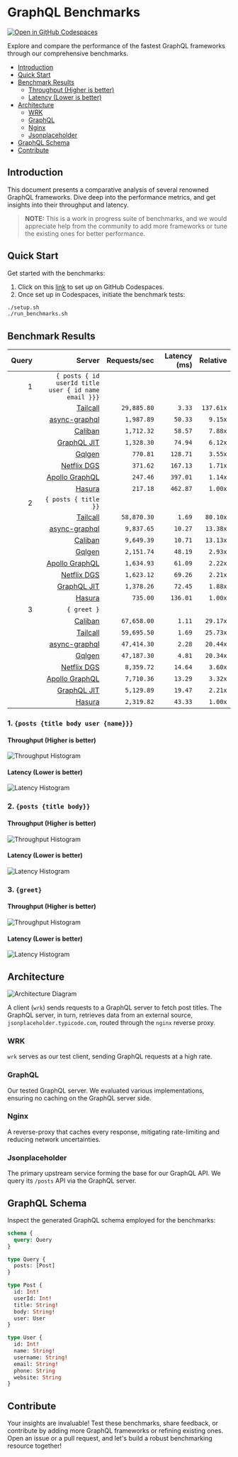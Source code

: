 # GraphQL Benchmarks <!-- omit from toc -->

[![Open in GitHub Codespaces](https://github.com/codespaces/badge.svg)](https://codespaces.new/tailcallhq/graphql-benchmarks)

Explore and compare the performance of the fastest GraphQL frameworks through our comprehensive benchmarks.

- [Introduction](#introduction)
- [Quick Start](#quick-start)
- [Benchmark Results](#benchmark-results)
  - [Throughput (Higher is better)](#throughput-higher-is-better)
  - [Latency (Lower is better)](#latency-lower-is-better)
- [Architecture](#architecture)
  - [WRK](#wrk)
  - [GraphQL](#graphql)
  - [Nginx](#nginx)
  - [Jsonplaceholder](#jsonplaceholder)
- [GraphQL Schema](#graphql-schema)
- [Contribute](#contribute)

[Tailcall]: https://github.com/tailcallhq/tailcall
[Gqlgen]: https://github.com/99designs/gqlgen
[Apollo GraphQL]: https://github.com/apollographql/apollo-server
[Netflix DGS]: https://github.com/netflix/dgs-framework
[Caliban]: https://github.com/ghostdogpr/caliban
[async-graphql]: https://github.com/async-graphql/async-graphql
[Hasura]: https://github.com/hasura/graphql-engine
[GraphQL JIT]: https://github.com/zalando-incubator/graphql-jit

## Introduction

This document presents a comparative analysis of several renowned GraphQL frameworks. Dive deep into the performance metrics, and get insights into their throughput and latency.

> **NOTE:** This is a work in progress suite of benchmarks, and we would appreciate help from the community to add more frameworks or tune the existing ones for better performance.

## Quick Start

Get started with the benchmarks:

1. Click on this [link](https://codespaces.new/tailcallhq/graphql-benchmarks) to set up on GitHub Codespaces.
2. Once set up in Codespaces, initiate the benchmark tests:

```bash
./setup.sh
./run_benchmarks.sh
```

## Benchmark Results

<!-- PERFORMANCE_RESULTS_START -->

| Query | Server | Requests/sec | Latency (ms) | Relative |
|-------:|--------:|--------------:|--------------:|---------:|
| 1 | `{ posts { id userId title user { id name email }}}` |
|| [Tailcall] | `29,885.80` | `3.33` | `137.61x` |
|| [async-graphql] | `1,987.89` | `50.33` | `9.15x` |
|| [Caliban] | `1,712.32` | `58.57` | `7.88x` |
|| [GraphQL JIT] | `1,328.30` | `74.94` | `6.12x` |
|| [Gqlgen] | `770.81` | `128.71` | `3.55x` |
|| [Netflix DGS] | `371.62` | `167.13` | `1.71x` |
|| [Apollo GraphQL] | `247.46` | `397.01` | `1.14x` |
|| [Hasura] | `217.18` | `462.87` | `1.00x` |
| 2 | `{ posts { title }}` |
|| [Tailcall] | `58,870.30` | `1.69` | `80.10x` |
|| [async-graphql] | `9,837.65` | `10.27` | `13.38x` |
|| [Caliban] | `9,649.39` | `10.71` | `13.13x` |
|| [Gqlgen] | `2,151.74` | `48.19` | `2.93x` |
|| [Apollo GraphQL] | `1,634.93` | `61.09` | `2.22x` |
|| [Netflix DGS] | `1,623.12` | `69.26` | `2.21x` |
|| [GraphQL JIT] | `1,378.26` | `72.45` | `1.88x` |
|| [Hasura] | `735.00` | `136.01` | `1.00x` |
| 3 | `{ greet }` |
|| [Caliban] | `67,658.00` | `1.11` | `29.17x` |
|| [Tailcall] | `59,695.50` | `1.69` | `25.73x` |
|| [async-graphql] | `47,414.30` | `2.28` | `20.44x` |
|| [Gqlgen] | `47,187.30` | `4.81` | `20.34x` |
|| [Netflix DGS] | `8,359.72` | `14.64` | `3.60x` |
|| [Apollo GraphQL] | `7,710.36` | `13.29` | `3.32x` |
|| [GraphQL JIT] | `5,129.89` | `19.47` | `2.21x` |
|| [Hasura] | `2,319.82` | `43.33` | `1.00x` |

<!-- PERFORMANCE_RESULTS_END -->



### 1. `{posts {title body user {name}}}`
#### Throughput (Higher is better)

![Throughput Histogram](assets/req_sec_histogram1.png)

#### Latency (Lower is better)

![Latency Histogram](assets/latency_histogram1.png)

### 2. `{posts {title body}}`
#### Throughput (Higher is better)

![Throughput Histogram](assets/req_sec_histogram2.png)

#### Latency (Lower is better)

![Latency Histogram](assets/latency_histogram2.png)

### 3. `{greet}`
#### Throughput (Higher is better)

![Throughput Histogram](assets/req_sec_histogram3.png)

#### Latency (Lower is better)

![Latency Histogram](assets/latency_histogram3.png)

## Architecture

![Architecture Diagram](assets/architecture.png)

A client (`wrk`) sends requests to a GraphQL server to fetch post titles. The GraphQL server, in turn, retrieves data from an external source, `jsonplaceholder.typicode.com`, routed through the `nginx` reverse proxy.

### WRK

`wrk` serves as our test client, sending GraphQL requests at a high rate.

### GraphQL

Our tested GraphQL server. We evaluated various implementations, ensuring no caching on the GraphQL server side.

### Nginx

A reverse-proxy that caches every response, mitigating rate-limiting and reducing network uncertainties.

### Jsonplaceholder

The primary upstream service forming the base for our GraphQL API. We query its `/posts` API via the GraphQL server.

## GraphQL Schema

Inspect the generated GraphQL schema employed for the benchmarks:

```graphql
schema {
  query: Query
}

type Query {
  posts: [Post]
}

type Post {
  id: Int!
  userId: Int!
  title: String!
  body: String!
  user: User
}

type User {
  id: Int!
  name: String!
  username: String!
  email: String!
  phone: String
  website: String
}
```

## Contribute

Your insights are invaluable! Test these benchmarks, share feedback, or contribute by adding more GraphQL frameworks or refining existing ones. Open an issue or a pull request, and let's build a robust benchmarking resource together!
